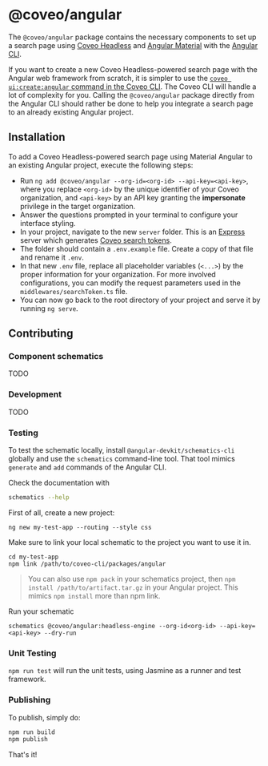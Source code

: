 # @coveo/angular

The `@coveo/angular` package contains the necessary components to set up a search page using [Coveo Headless](https://docs.coveo.com/headless) and [Angular Material](https://material.angular.io/) with the [Angular CLI](https://cli.angular.io/).

If you want to create a new Coveo Headless-powered search page with the Angular web framework from scratch, it is simpler to use the [`coveo ui:create:angular` command in the Coveo CLI](https://github.com/coveo/cli/blob/master/packages/cli/core/README.md#coveo-uicreateangular-name). The Coveo CLI will handle a lot of complexity for you. Calling the `@coveo/angular` package directly from the Angular CLI should rather be done to help you integrate a search page to an already existing Angular project.

## Installation

To add a Coveo Headless-powered search page using Material Angular to an existing Angular project, execute the following steps:

- Run `ng add @coveo/angular --org-id=<org-id> --api-key=<api-key>`, where you replace `<org-id>` by the unique identifier of your Coveo organization, and `<api-key>` by an API key granting the **impersonate** privilege in the target organization.
- Answer the questions prompted in your terminal to configure your interface styling.
- In your project, navigate to the new `server` folder. This is an [Express](https://www.npmjs.com/package/express) server which generates [Coveo search tokens](https://docs.coveo.com/en/1346/).
- The folder should contain a `.env.example` file. Create a copy of that file and rename it `.env`.
- In that new `.env` file, replace all placeholder variables (`<...>`) by the proper information for your organization. For more involved configurations, you can modify the request parameters used in the `middlewares/searchToken.ts` file.
- You can now go back to the root directory of your project and serve it by running `ng serve`.

## Contributing

### Component schematics

TODO

### Development

TODO

### Testing

To test the schematic locally, install `@angular-devkit/schematics-cli` globally and use the `schematics` command-line tool. That tool mimics `generate` and `add` commands of the Angular CLI.

Check the documentation with

```bash
schematics --help
```

First of all, create a new project:

```
ng new my-test-app --routing --style css
```

Make sure to link your local schematic to the project you want to use it in.

```
cd my-test-app
npm link /path/to/coveo-cli/packages/angular
```

> You can also use `npm pack` in your schematics project, then `npm install /path/to/artifact.tar.gz` in your Angular project.
> This mimics `npm install` more than npm link.

Run your schematic

```
schematics @coveo/angular:headless-engine --org-id<org-id> --api-key=<api-key> --dry-run
```

### Unit Testing

`npm run test` will run the unit tests, using Jasmine as a runner and test framework.

### Publishing

To publish, simply do:

```bash
npm run build
npm publish
```

That's it!
